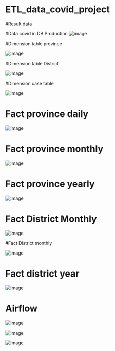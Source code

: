 # ETL_data_covid_project

#Result data

#Data covid in DB Production
![image](https://user-images.githubusercontent.com/91445279/146592598-1b8fc87f-ca95-4ecc-bb3e-af31c64c55a3.png)

#Dimension table province

![image](https://user-images.githubusercontent.com/91445279/146592917-8257e020-cb8f-4b56-a82c-8e0a8c7a5b7e.png)

#Dimension table District

![image](https://user-images.githubusercontent.com/91445279/146593114-75b08e28-0444-4e75-a9e5-5c5232eb9aed.png)

#Dimension case table

![image](https://user-images.githubusercontent.com/91445279/146593228-cfa70d7a-7b4d-4a2e-b851-3207eb742847.png)

# Fact province daily

![image](https://user-images.githubusercontent.com/91445279/146664391-b909fd9f-0499-45ee-bec2-ab891b0d662d.png)

# Fact province monthly

![image](https://user-images.githubusercontent.com/91445279/146664409-ea3447fd-87db-4039-981e-5f5b3fb42be8.png)

# Fact province yearly

![image](https://user-images.githubusercontent.com/91445279/146664493-0ff2ecd9-6d65-48c1-9fd3-e0271b0f7ee6.png)

# Fact District Monthly

![image](https://user-images.githubusercontent.com/91445279/146664438-d99d8ddc-ef6b-438f-a723-56542386e1fb.png)

#Fact District monthly

![image](https://user-images.githubusercontent.com/91445279/146664471-92a72798-cad6-40fe-bb0d-f48c0df18890.png)

# Fact district year

![image](https://user-images.githubusercontent.com/91445279/146664481-1f21ef30-870f-4223-9c71-9d6e1fb55740.png)



# Airflow

![image](https://user-images.githubusercontent.com/91445279/146664346-2b43018f-7537-4483-bc6b-61db9a1710fd.png)

![image](https://user-images.githubusercontent.com/91445279/146664318-0069d47f-25c0-4b97-9051-6d00ac3c5512.png)

![image](https://user-images.githubusercontent.com/91445279/146664362-2b84b415-cfa1-4570-b30b-ccb6ad766d7f.png)


